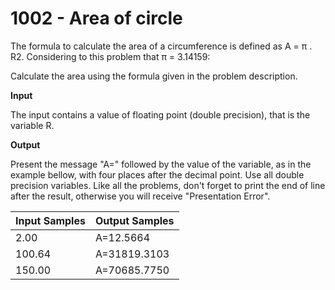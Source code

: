 # 1002 - Area of circle

The formula to calculate the area of a circumference is defined as A = π . R2. Considering to this
problem that π = 3.14159:

Calculate the area using the formula given in the problem description.

**Input**

The input contains a value of floating point (double precision), that is the variable R.

**Output**

Present the message "A=" followed by the value of the variable, as in the example bellow, with
four places after the decimal point. Use all double precision variables. Like all the
problems, don't forget to print the end of line after the result, otherwise you will
receive "Presentation Error".

|Input Samples|Output Samples|
|-------------|--------------|
|     2.00    |   A=12.5664  |
|    100.64   | A=31819.3103 |
|    150.00   | A=70685.7750 |


